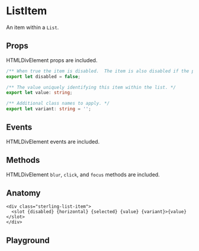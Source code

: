 <script>
    import Playground from './ListItemPlayground.svelte';
</script>

# ListItem

An item within a `List`.

## Props

HTMLDivElement props are included.

```ts
/** When true the item is disabled.  The item is also disabled if the parent list is disabled. */
export let disabled = false;

/** The value uniquely identifying this item within the list. */
export let value: string;

/** Additional class names to apply. */
export let variant: string = '';
```

## Events

HTMLDivElement events are included.

## Methods

HTMLDivElement `blur`, `click`, and `focus` methods are included.

## Anatomy

```svelte
<div class="sterling-list-item">
  <slot {disabled} {horizontal} {selected} {value} {variant}>{value}</slot>
</div>
```

## Playground

<Playground />
